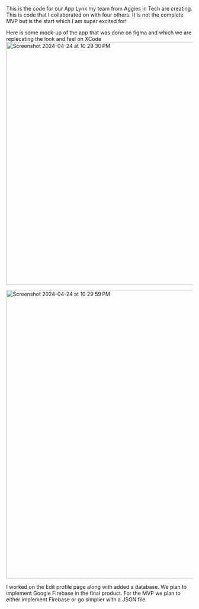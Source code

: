 This is the code for our App Lynk my team from Aggies in Tech are creating. This is code that I collaborated on with four others. 
It is not the complete MVP but is the start which I am super excited for!

Here is some mock-up of the app that was done on figma and which we are replecating the look and feel on XCode
<img width="656" alt="Screenshot 2024-04-24 at 10 29 30 PM" src="https://github.com/corbin-fanning/Lynk/assets/157450084/0475bdd5-b3c8-4fc4-9754-be233e794175">

<img width="779" alt="Screenshot 2024-04-24 at 10 29 59 PM" src="https://github.com/corbin-fanning/Lynk/assets/157450084/9a6ba601-8cf6-4355-8132-42b31c877707">

I worked on the Edit profile page along with added a database. We plan to implement Google Firebase in the final product.
For the MVP we plan to either implement Firebase or go simplier with a JSON file.
